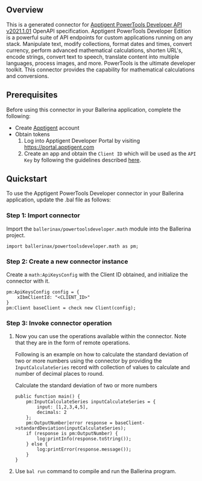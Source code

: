 ## Overview

This is a generated connector for [Apptigent PowerTools Developer API v2021.1.01](https://portal.apptigent.com/node/612) OpenAPI specification. 
Apptigent PowerTools Developer Edition is a powerful suite of API endpoints for custom applications running on any stack. 
Manipulate text, modify collections, format dates and times, convert currency, perform advanced mathematical calculations, shorten URL's, encode strings, convert text to speech, translate content into multiple languages, process images, and more. 
PowerTools is the ultimate developer toolkit. 
This connector provides the capability for mathematical calculations and conversions.

## Prerequisites

Before using this connector in your Ballerina application, complete the following:

* Create [Apptigent](https://portal.apptigent.com/user/register) account
* Obtain tokens
    1. Log into Apptigent Developer Portal by visiting https://portal.apptigent.com
    2. Create an app and obtain the `Client ID` which will be used as the `API Key` by following the guidelines described [here](https://portal.apptigent.com/start).
 
## Quickstart

To use the Apptigent PowerTools Developer connector in your Ballerina application, update the .bal file as follows:

### Step 1: Import connector
Import the `ballerinax/powertoolsdeveloper.math` module into the Ballerina project.
```ballerina
import ballerinax/powertoolsdeveloper.math as pm;
```
### Step 2: Create a new connector instance
Create a `math:ApiKeysConfig` with the Client ID obtained, and initialize the connector with it.
```ballerina
pm:ApiKeysConfig config = {
    xIbmClientId: "<CLIENT_ID>"
}
pm:Client baseClient = check new Client(config);
```

### Step 3: Invoke connector operation
1. Now you can use the operations available within the connector. Note that they are in the form of remote operations.

    Following is an example on how to calculate the standard deviation of two or more numbers using the connector by providing the `InputCalculateSeries` record with collection of values to calculate and number of decimal places to round.

    Calculate the standard deviation of two or more numbers

    ```ballerina
    public function main() {
        pm:InputCalculateSeries inputCalculateSeries = {
            input: [1,2,3,4,5],
            decimals: 2
        };
        pm:OutputNumber|error response = baseClient->standardDeviation(inputCalculateSeries);
        if (response is pm:OutputNumber) {
            log:printInfo(response.toString());
        } else {
            log:printError(response.message());
        }
    }
    ``` 

2. Use `bal run` command to compile and run the Ballerina program. 
